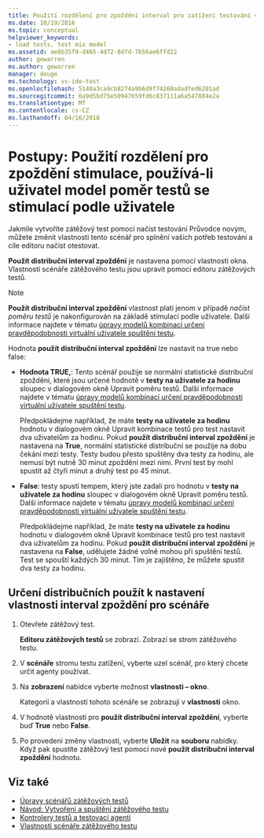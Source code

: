 ```yaml
---
title: Použití rozdělení pro zpoždění interval pro zatížení testování v sadě Visual Studio | Microsoft Docs
ms.date: 10/19/2016
ms.topic: conceptual
helpviewer_keywords:
- load tests, test mix model
ms.assetid: ae8b35f9-d465-4d72-8d7d-7b56ae6ffd22
author: gewarren
ms.author: gewarren
manager: douge
ms.technology: vs-ide-test
ms.openlocfilehash: 5140a3ca9cb8274a9b6d9f74260adadfed6201ad
ms.sourcegitcommit: 6a9d5bd75e50947659fd6c837111a6a547884e2a
ms.translationtype: MT
ms.contentlocale: cs-CZ
ms.lasthandoff: 04/16/2018
---
```

# <a name="how-to-apply-distribution-to-pacing-delay-when-using-a-user-pace-test-mix-model"></a>Postupy: Použití rozdělení pro zpoždění stimulace, používá-li uživatel model poměr testů se stimulací podle uživatele

Jakmile vytvoříte zátěžový test pomocí načíst testování Průvodce novým, můžete změnit vlastnosti tento scénář pro splnění vašich potřeb testování a cíle editoru načíst otestovat.

**Použít distribuční interval zpoždění** je nastavena pomocí vlastnosti okna. Vlastnosti scénáře zátěžového testu jsou upravit pomocí editoru zátěžových testů.

> [!NOTE]
> **Použít distribuční interval zpoždění** vlastnost platí jenom v případě *načíst poměru testů* je nakonfigurován na základě stimulací podle uživatele. Další informace najdete v tématu [úpravy modelů kombinací určení pravděpodobnosti virtuální uživatele spuštění testu](../test/edit-test-mix-models-to-specify-the-probability-of-a-virtual-user-running-a-test.md).

Hodnota **použít distribuční interval zpoždění** lze nastavit na true nebo false:

-   **Hodnota TRUE,**: Tento scénář použije se normální statistické distribuční zpoždění, které jsou určené hodnotě v **testy na uživatele za hodinu** sloupec v dialogovém okně Upravit poměru testů. Další informace najdete v tématu [úpravy modelů kombinací určení pravděpodobnosti virtuální uživatele spuštění testu](../test/edit-test-mix-models-to-specify-the-probability-of-a-virtual-user-running-a-test.md).

     Předpokládejme například, že máte **testy na uživatele za hodinu** hodnotu v dialogovém okně Upravit kombinace testů pro test nastavit dva uživatelům za hodinu. Pokud **použít distribuční interval zpoždění** je nastavena na **True**, normální statistické distribuční se použije na dobu čekání mezi testy. Testy budou přesto spuštěny dva testy za hodinu, ale nemusí být nutně 30 minut zpoždění mezi nimi. První test by mohl spustit až čtyři minut a druhý test po 45 minut.

-   **False**: testy spustí tempem, který jste zadali pro hodnotu v **testy na uživatele za hodinu** sloupec v dialogovém okně Upravit poměru testů. Další informace najdete v tématu [úpravy modelů kombinací určení pravděpodobnosti virtuální uživatele spuštění testu](../test/edit-test-mix-models-to-specify-the-probability-of-a-virtual-user-running-a-test.md).

     Předpokládejme například, že máte **testy na uživatele za hodinu** hodnotu v dialogovém okně Upravit kombinace testů pro test nastavit dva uživatelům za hodinu. Pokud **použít distribuční interval zpoždění** je nastavena na **False**, udělujete žádné volně mohou při spuštění testů. Test se spouští každých 30 minut. Tím je zajištěno, že můžete spustit dva testy za hodinu.

## <a name="to-specify-the-apply-distribution-to-pacing-delay-property-setting-for-a-scenario"></a>Určení distribučních použít k nastavení vlastnosti interval zpoždění pro scénáře

1.  Otevřete zátěžový test.

     **Editoru zátěžových testů** se zobrazí. Zobrazí se strom zátěžového testu.

2.  V **scénáře** stromu testu zatížení, vyberte uzel scénář, pro který chcete určit agenty používat.

3.  Na **zobrazení** nabídce vyberte možnost **vlastnosti – okno**.

     Kategorií a vlastností tohoto scénáře se zobrazují v **vlastnosti** okno.

4.  V hodnotě vlastnosti pro **použít distribuční interval zpoždění**, vyberte buď **True** nebo **False**.

5.  Po provedení změny vlastnosti, vyberte **Uložit** na **souboru** nabídky. Když pak spustíte zátěžový test pomocí nové **použít distribuční interval zpoždění** hodnotu.

## <a name="see-also"></a>Viz také

- [Úpravy scénářů zátěžových testů](../test/edit-load-test-scenarios.md)
- [Návod: Vytvoření a spuštění zátěžového testu](../test/walkthrough-create-and-run-a-load-test.md)
- [Kontrolery testů a testovací agenti](configure-test-agents-and-controllers-for-load-tests.md)
- [Vlastnosti scénáře zátěžového testu](../test/load-test-scenario-properties.md)
